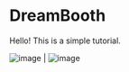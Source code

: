 # DreamBooth
Hello! This is a simple tutorial.

![image]([DreamBooth/asset/dreambooth1.jpg](https://github.com/caizhuodi/DXARTS/blob/main/DreamBooth/asset/dreambooth1.jpg)https://github.com/caizhuodi/DXARTS/blob/main/DreamBooth/asset/dreambooth1.jpg)  |  ![image]([DreamBooth/asset/dreambooth2.jpg](https://github.com/caizhuodi/DXARTS/blob/main/DreamBooth/asset/dreambooth1.jpg)https://github.com/caizhuodi/DXARTS/blob/main/DreamBooth/asset/dreambooth2.jpg)
